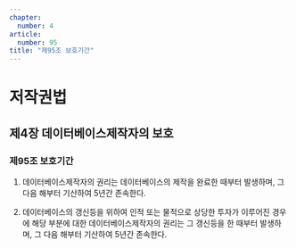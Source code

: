 ```yaml
---
chapter:
  number: 4
article:
  number: 95
title: "제95조 보호기간"
---
```

# 저작권법

## 제4장 데이터베이스제작자의 보호

### 제95조 보호기간

1. 데이터베이스제작자의 권리는 데이터베이스의 제작을 완료한 때부터 발생하며, 그 다음 해부터 기산하여 5년간 존속한다.

2. 데이터베이스의 갱신등을 위하여 인적 또는 물적으로 상당한 투자가 이루어진 경우에 해당 부분에 대한 데이터베이스제작자의 권리는 그 갱신등을 한 때부터 발생하며, 그 다음 해부터 기산하여 5년간 존속한다.
